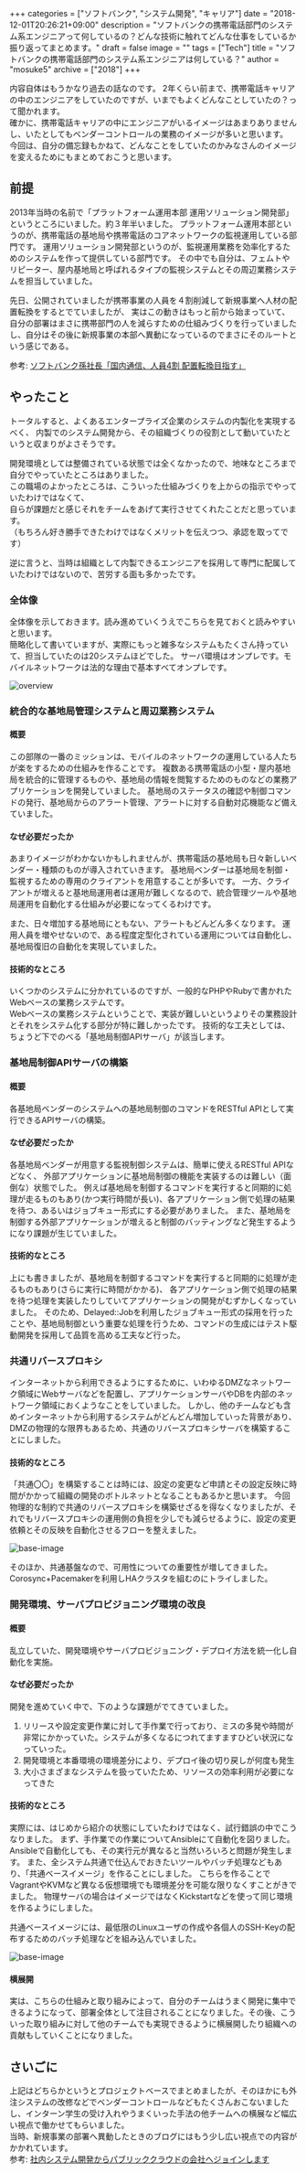 +++
categories = ["ソフトバンク", "システム開発", "キャリア"]
date = "2018-12-01T20:26:21+09:00"
description = "ソフトバンクの携帯電話部門のシステム系エンジニアって何しているの？どんな技術に触れてどんな仕事をしているか振り返ってまとめます。"
draft = false
image = ""
tags = ["Tech"]
title = "ソフトバンクの携帯電話部門のシステム系エンジニアは何している？"
author = "mosuke5"
archive = ["2018"]
+++

内容自体はもうかなり過去の話なのです。
2年くらい前まで、携帯電話キャリアの中のエンジニアをしていたのですが、いまでもよくどんなことしていたの？って聞かれます。  
確かに、携帯電話キャリアの中にエンジニアがいるイメージはあまりありませんし、いたとしてもベンダーコントロールの業務のイメージが多いと思います。  
今回は、自分の備忘録もかねて、どんなことをしていたのかみなさんのイメージを変えるためにもまとめておこうと思います。

<!--more-->

## 前提
2013年当時の名前で「プラットフォーム運用本部 運用ソリューション開発部」というところにいました。約３年半いました。
プラットフォーム運用本部というのが、携帯電話の基地局や携帯電話のコアネットワークの監視運用している部門です。
運用ソリューション開発部というのが、監視運用業務を効率化するためのシステムを作って提供している部門です。
その中でも自分は、フェムトやリピーター、屋内基地局と呼ばれるタイプの監視システムとその周辺業務システムを担当していました。

先日、公開されていましたが携帯事業の人員を４割削減して新規事業へ人材の配置転換をするとでていましたが、
実はこの動きはもっと前から始まっていて、自分の部署はまさに携帯部門の人を減らすための仕組みづくりを行っていましたし、自分はその後に新規事業の本部へ異動になっているのでまさにそのルートという感じである。

参考: [ソフトバンク孫社長「国内通信、人員4割 配置転換目指す」](https://www.nikkei.com/article/DGXLASFL05HZA_V01C18A1000000/)

## やったこと
トータルすると、よくあるエンタープライズ企業のシステムの内製化を実現するべく、
内製でのシステム開発から、その組織づくりの役割として動いていたというと収まりがよさそうです。

開発環境としては整備されている状態では全くなかったので、地味なところまで自分でやっていたところはありました。  
この職場のよかったところは、こういった仕組みづくりを上からの指示でやっていたわけではなくて、  
自らが課題だと感じそれをチームをあげて実行させてくれたことだと思っています。  
（もちろん好き勝手できたわけではなくメリットを伝えつつ、承認を取ってです）

逆に言うと、当時は組織として内製できるエンジニアを採用して専門に配属していたわけではないので、苦労する面も多かったです。

### 全体像
全体像を示しておきます。読み進めていくうえでこちらを見ておくと読みやすいと思います。  
簡略化して書いていますが、実際にもっと雑多なシステムもたくさん持っていて、担当していたのは20システムほどでした。
サーバ環境はオンプレです。モバイルネットワークは法的な理由で基本すべてオンプレです。

![overview](/image/sb-sysdev-overview.png)

### 統合的な基地局管理システムと周辺業務システム
#### 概要
この部隊の一番のミッションは、モバイルのネットワークの運用している人たちが楽をするための仕組みを作ることです。
複数ある携帯電話の小型・屋内基地局を統合的に管理するものや、基地局の情報を閲覧するためのものなどの業務アプリケーションを開発していました。
基地局のステータスの確認や制御コマンドの発行、基地局からのアラート管理、アラートに対する自動対応機能など備えていました。

#### なぜ必要だったか
あまりイメージがわかないかもしれませんが、携帯電話の基地局も日々新しいベンダー・種類のものが導入されていきます。
基地局ベンダーは基地局を制御・監視するための専用のクライアントを用意することが多いです。
一方、クライアントが増えると基地局運用者は運用が難しくなるので、統合管理ツールや基地局運用を自動化する仕組みが必要になってくるわけです。

また、日々増加する基地局にともない、アラートもどんどん多くなります。
運用人員を増やせないので、ある程度定型化されている運用については自動化し、基地局復旧の自動化を実現していました。

#### 技術的なところ
いくつかのシステムに分かれているのですが、一般的なPHPやRubyで書かれたWebベースの業務システムです。  
Webベースの業務システムということで、実装が難しいというよりその業務設計とそれをシステム化する部分が特に難しかったです。
技術的な工夫としては、ちょうど下でのべる「基地局制御APIサーバ」が該当します。

### 基地局制御APIサーバの構築
#### 概要
各基地局ベンダーのシステムへの基地局制御のコマンドをRESTful APIとして実行できるAPIサーバの構築。

#### なぜ必要だったか
各基地局ベンダーが用意する監視制御システムは、簡単に使えるRESTful APIなどなく、
外部アプリケーションに基地局制御の機能を実装するのは難しい（面倒な）状態でした。
例えば基地局を制御するコマンドを実行すると同期的に処理が走るものもあり(かつ実行時間が長い)、各アプリケーション側で処理の結果を待つ、あるいはジョブキュー形式にする必要がありました。
また、基地局を制御する外部アプリケーションが増えると制御のバッティングなど発生するようになり課題が生じていました。

#### 技術的なところ
上にも書きましたが、基地局を制御するコマンドを実行すると同期的に処理が走るものもあり(さらに実行に時間がかかる)、
各アプリケーション側で処理の結果を待つ処理を実装したりしていてアプリケーションの開発がむずかしくなっていました。
そのため、Delayed::Jobを利用したジョブキュー形式の採用を行ったことや、基地局制御という重要な処理を行うため、コマンドの生成にはテスト駆動開発を採用して品質を高める工夫など行った。

### 共通リバースプロキシ
インターネットから利用できるようにするために、いわゆるDMZなネットワーク領域にWebサーバなどを配置し、アプリケーションサーバやDBを内部のネットワーク領域におくようなことをしていました。
しかし、他のチームなども含めインターネットから利用するシステムがどんどん増加していった背景があり、
DMZの物理的な限界もあるため、共通のリバースプロキシサーバを構築することにしました。

#### 技術的なところ
「共通〇〇」を構築することは時には、設定の変更など申請とその設定反映に時間がかかって組織の開発のボトルネットとなることもあるかと思います。
今回物理的な制約で共通のリバースプロキシを構築せざるを得なくなりましたが、それでもリバースプロキシの運用側の負担を少しでも減らせるように、設定の変更依頼とその反映を自動化させるフローを整えました。

![base-image](/image/sb-sysdev-pr-deploy.png)

そのほか、共通基盤なので、可用性についての重要性が増してきました。
Corosync+Pacemakerを利用しHAクラスタを組むのにトライしました。

### 開発環境、サーバプロビジョニング環境の改良
#### 概要
乱立していた、開発環境やサーバプロビジョニング・デプロイ方法を統一化し自動化を実施。

#### なぜ必要だったか
開発を進めていく中で、下のような課題がでてきていました。

1. リリースや設定変更作業に対して手作業で行っており、ミスの多発や時間が非常にかかっていた。システムが多くなるにつれてますますひどい状況になっていった。
1. 開発環境と本番環境の環境差分により、デプロイ後の切り戻しが何度も発生
1. 大小さまざまなシステムを扱っていたため、リソースの効率利用が必要になってきた

#### 技術的なところ
実際には、はじめから紹介の状態にしていたわけではなく、試行錯誤の中でこうなりました。
まず、手作業での作業についてAnsibleにて自動化を図りました。
Ansibleで自動化しても、その実行元が異なると当然いろいろと問題が発生します。
また、全システム共通で仕込んでおきたいツールやバッチ処理などもあり、「共通ベースイメージ」を作ることにしました。
こちらを作ることでVagrantやKVMなど異なる仮想環境でも環境差分を可能な限りなくすことがきでました。
物理サーバの場合はイメージではなくKickstartなどを使って同じ環境を作るようにしました。

共通ベースイメージには、最低限のLinuxユーザの作成や各個人のSSH-Keyの配布するためのバッチ処理などを組み込んでいました。

![base-image](/image/sb-sysdev-base-image.png)

#### 横展開
実は、こちらの仕組みと取り組みによって、自分のチームはうまく開発に集中できるようになって、部署全体として注目されることになりました。その後、こういった取り組みに対して他のチームでも実現できるように横展開したり組織への貢献もしていくことになりました。

## さいごに
上記はどちらかというとプロジェクトベースでまとめましたが、そのほかにも外注システムの改修などでベンダーコントロールなどもたくさんおこないましたし、インターン学生の受け入れやうまくいった手法の他チームへの横展など幅広い視点で働かせてもらいました。  
当時、新規事業の部署へ異動したときのブログにはもう少し広い視点での内容がかかれています。  
参考: [社内システム開発からパブリッククラウドの会社へジョインします](https://blog.mosuke.tech/entry/2016/07/29/180000/)
